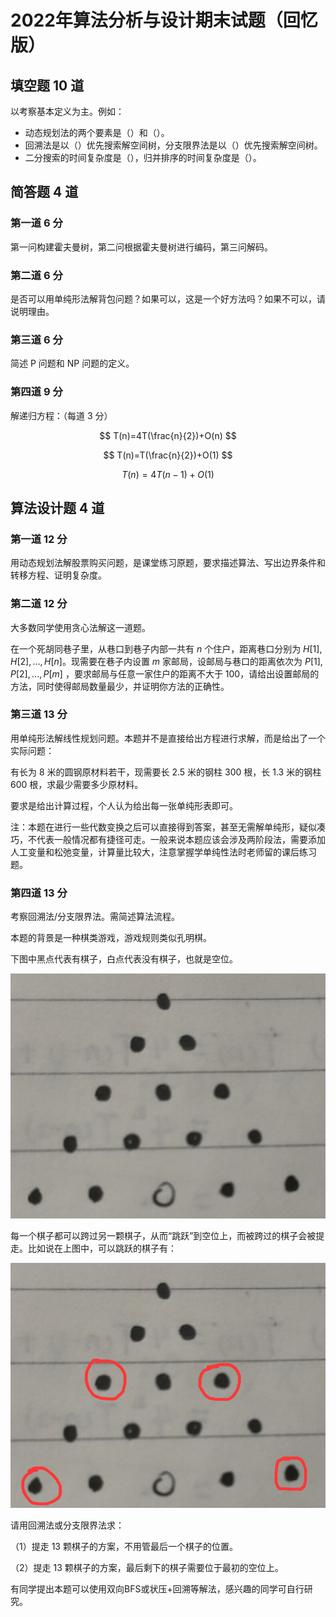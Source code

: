 # 2022年算法分析与设计期末试题（回忆版）



## 填空题 10 道

以考察基本定义为主。例如：

- 动态规划法的两个要素是（）和（）。
- 回溯法是以（）优先搜索解空间树，分支限界法是以（）优先搜索解空间树。
- 二分搜索的时间复杂度是（），归并排序的时间复杂度是（）。

## 简答题 4 道

### 第一道 6 分

第一问构建霍夫曼树，第二问根据霍夫曼树进行编码，第三问解码。

### 第二道 6 分

是否可以用单纯形法解背包问题？如果可以，这是一个好方法吗？如果不可以，请说明理由。

### 第三道 6 分

简述 P 问题和 NP 问题的定义。

### 第四道 9 分

解递归方程：（每道 3 分）

$$
T(n)=4T(\frac{n}{2})+O(n)
$$

$$
T(n)=T(\frac{n}{2})+O(1)
$$

$$
T(n)=4T(n-1)+O(1)
$$



## 算法设计题 4 道

### 第一道 12 分

用动态规划法解股票购买问题，是课堂练习原题，要求描述算法、写出边界条件和转移方程、证明复杂度。

### 第二道 12 分

大多数同学使用贪心法解这一道题。

在一个死胡同巷子里，从巷口到巷子内部一共有 $n$ 个住户，距离巷口分别为 $H[1],H[2],\dots,H[n]$。现需要在巷子内设置 $m$ 家邮局，设邮局与巷口的距离依次为 $P[1],P[2],...,P[m]$ ，要求邮局与任意一家住户的距离不大于 100，请给出设置邮局的方法，同时使得邮局数量最少，并证明你方法的正确性。

### 第三道 13 分

用单纯形法解线性规划问题。本题并不是直接给出方程进行求解，而是给出了一个实际问题：

有长为 8 米的圆钢原材料若干，现需要长 2.5 米的钢柱 300 根，长 1.3 米的钢柱 600 根，求最少需要多少原材料。

要求是给出计算过程，个人认为给出每一张单纯形表即可。

注：本题在进行一些代数变换之后可以直接得到答案，甚至无需解单纯形，疑似凑巧，不代表一般情况都有捷径可走。一般来说本题应该会涉及两阶段法，需要添加人工变量和松弛变量，计算量比较大，注意掌握学单纯性法时老师留的课后练习题。

### 第四道 13 分

考察回溯法/分支限界法。需简述算法流程。

本题的背景是一种棋类游戏，游戏规则类似孔明棋。

下图中黑点代表有棋子，白点代表没有棋子，也就是空位。

![](https://github.com/AutomataZ/TJCS-Course/blob/master/101029_%E7%AE%97%E6%B3%95%E5%88%86%E6%9E%90%E4%B8%8E%E8%AE%BE%E8%AE%A1/doc/exam/2022/%E6%A3%8B%E5%AD%90.png?raw=true)

每一个棋子都可以跨过另一颗棋子，从而“跳跃”到空位上，而被跨过的棋子会被提走。比如说在上图中，可以跳跃的棋子有：

![](https://github.com/AutomataZ/TJCS-Course/blob/master/101029_%E7%AE%97%E6%B3%95%E5%88%86%E6%9E%90%E4%B8%8E%E8%AE%BE%E8%AE%A1/doc/exam/2022/%E8%B7%B3.png?raw=true)

请用回溯法或分支限界法求：

（1）提走 13 颗棋子的方案，不用管最后一个棋子的位置。

（2）提走 13 颗棋子的方案，最后剩下的棋子需要位于最初的空位上。

有同学提出本题可以使用双向BFS或状压+回溯等解法，感兴趣的同学可自行研究。
